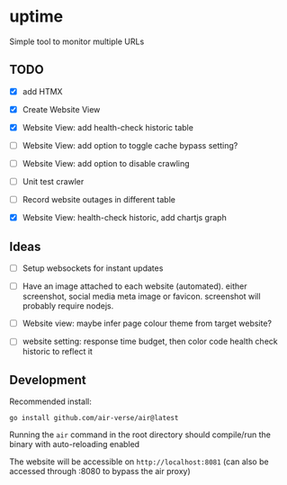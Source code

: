 # uptime

Simple tool to monitor multiple URLs


## TODO

- [x] add HTMX
- [x] Create Website View
- [x] Website View: add health-check historic table
- [ ] Website View: add option to toggle cache bypass setting?
- [ ] Website View: add option to disable crawling
- [ ] Unit test crawler
- [ ] Record website outages in different table
- [x] Website View: health-check historic, add chartjs graph


## Ideas

- [ ] Setup websockets for instant updates
- [ ] Have an image attached to each website (automated). either screenshot, social media meta image or favicon. screenshot will probably require nodejs.
- [ ] Website view: maybe infer page colour theme from target website?
- [ ] website setting: response time budget, then color code health check historic to reflect it


## Development

Recommended install:

`go install github.com/air-verse/air@latest`

Running the `air` command in the root directory should compile/run the binary with auto-reloading enabled

The website will be accessible on `http://localhost:8081` (can also be accessed through :8080 to bypass the air proxy)